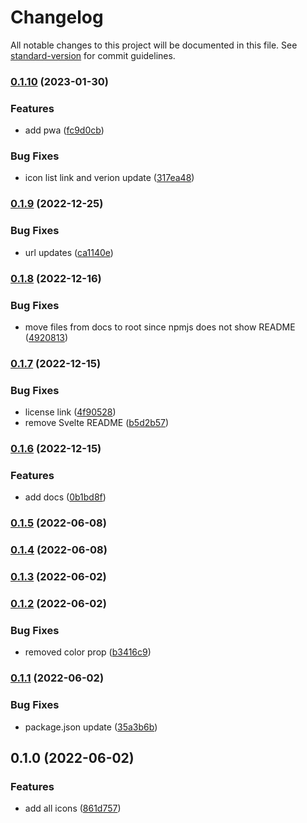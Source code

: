 # Changelog

All notable changes to this project will be documented in this file. See [standard-version](https://github.com/conventional-changelog/standard-version) for commit guidelines.

### [0.1.10](https://github.com/shinokada/svelte-cryptocurrency-icons/compare/v0.1.9...v0.1.10) (2023-01-30)

### Features

- add pwa ([fc9d0cb](https://github.com/shinokada/svelte-cryptocurrency-icons/commit/fc9d0cb49ba52d4ebe19de0bf0a56bb64deb5e8e))

### Bug Fixes

- icon list link and verion update ([317ea48](https://github.com/shinokada/svelte-cryptocurrency-icons/commit/317ea4873cad3a80510c7409651a9600abfba8a5))

### [0.1.9](https://github.com/shinokada/svelte-cryptocurrency-icons/compare/v0.1.8...v0.1.9) (2022-12-25)

### Bug Fixes

- url updates ([ca1140e](https://github.com/shinokada/svelte-cryptocurrency-icons/commit/ca1140e2de65a1e0880f88dfd3270e426f576ba8))

### [0.1.8](https://github.com/shinokada/svelte-cryptocurrency-icons/compare/v0.1.7...v0.1.8) (2022-12-16)

### Bug Fixes

- move files from docs to root since npmjs does not show README ([4920813](https://github.com/shinokada/svelte-cryptocurrency-icons/commit/4920813a413ebbac56222b9cd2481e1d4ae0d23a))

### [0.1.7](https://github.com/shinokada/svelte-cryptocurrency-icons/compare/v0.1.6...v0.1.7) (2022-12-15)

### Bug Fixes

- license link ([4f90528](https://github.com/shinokada/svelte-cryptocurrency-icons/commit/4f905288916ebcef31584f1ed83b3160bab4611b))
- remove Svelte README ([b5d2b57](https://github.com/shinokada/svelte-cryptocurrency-icons/commit/b5d2b57d7e5e28aad6c940c31f3784832f478e6c))

### [0.1.6](https://github.com/shinokada/svelte-cryptocurrency-icons/compare/v0.1.5...v0.1.6) (2022-12-15)

### Features

- add docs ([0b1bd8f](https://github.com/shinokada/svelte-cryptocurrency-icons/commit/0b1bd8ff829db556cddb8aa26970495e784c5010))

### [0.1.5](https://github.com/shinokada/svelte-cryptocurrency-icons/compare/v0.1.4...v0.1.5) (2022-06-08)

### [0.1.4](https://github.com/shinokada/svelte-cryptocurrency-icons/compare/v0.1.3...v0.1.4) (2022-06-08)

### [0.1.3](https://github.com/shinokada/svelte-cryptocurrency-icons/compare/v0.1.2...v0.1.3) (2022-06-02)

### [0.1.2](https://github.com/shinokada/svelte-cryptocurrency-icons/compare/v0.1.1...v0.1.2) (2022-06-02)

### Bug Fixes

- removed color prop ([b3416c9](https://github.com/shinokada/svelte-cryptocurrency-icons/commit/b3416c98c12245b30332b6cda888f5560fff4b54))

### [0.1.1](https://github.com/shinokada/svelte-cryptocurrency-icons/compare/v0.1.0...v0.1.1) (2022-06-02)

### Bug Fixes

- package.json update ([35a3b6b](https://github.com/shinokada/svelte-cryptocurrency-icons/commit/35a3b6b158a6c1aaa434625020143fd34106b727))

## 0.1.0 (2022-06-02)

### Features

- add all icons ([861d757](https://github.com/shinokada/svelte-cryptocurrency-icons/commit/861d7570fc95964478f674ff813b6b112ed2c121))
